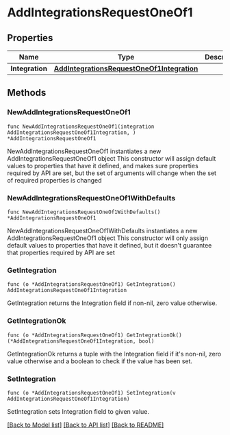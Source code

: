 # AddIntegrationsRequestOneOf1

## Properties

Name | Type | Description | Notes
------------ | ------------- | ------------- | -------------
**Integration** | [**AddIntegrationsRequestOneOf1Integration**](AddIntegrationsRequestOneOf1Integration.md) |  | 

## Methods

### NewAddIntegrationsRequestOneOf1

`func NewAddIntegrationsRequestOneOf1(integration AddIntegrationsRequestOneOf1Integration, ) *AddIntegrationsRequestOneOf1`

NewAddIntegrationsRequestOneOf1 instantiates a new AddIntegrationsRequestOneOf1 object
This constructor will assign default values to properties that have it defined,
and makes sure properties required by API are set, but the set of arguments
will change when the set of required properties is changed

### NewAddIntegrationsRequestOneOf1WithDefaults

`func NewAddIntegrationsRequestOneOf1WithDefaults() *AddIntegrationsRequestOneOf1`

NewAddIntegrationsRequestOneOf1WithDefaults instantiates a new AddIntegrationsRequestOneOf1 object
This constructor will only assign default values to properties that have it defined,
but it doesn't guarantee that properties required by API are set

### GetIntegration

`func (o *AddIntegrationsRequestOneOf1) GetIntegration() AddIntegrationsRequestOneOf1Integration`

GetIntegration returns the Integration field if non-nil, zero value otherwise.

### GetIntegrationOk

`func (o *AddIntegrationsRequestOneOf1) GetIntegrationOk() (*AddIntegrationsRequestOneOf1Integration, bool)`

GetIntegrationOk returns a tuple with the Integration field if it's non-nil, zero value otherwise
and a boolean to check if the value has been set.

### SetIntegration

`func (o *AddIntegrationsRequestOneOf1) SetIntegration(v AddIntegrationsRequestOneOf1Integration)`

SetIntegration sets Integration field to given value.



[[Back to Model list]](../README.md#documentation-for-models) [[Back to API list]](../README.md#documentation-for-api-endpoints) [[Back to README]](../README.md)


